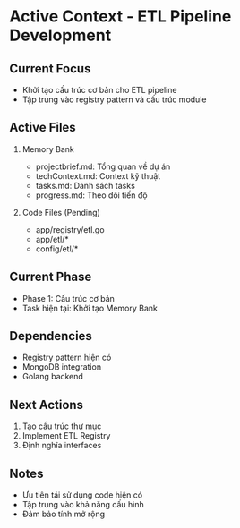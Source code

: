 # Active Context - ETL Pipeline Development

## Current Focus
- Khởi tạo cấu trúc cơ bản cho ETL pipeline
- Tập trung vào registry pattern và cấu trúc module

## Active Files
1. Memory Bank
   - projectbrief.md: Tổng quan về dự án
   - techContext.md: Context kỹ thuật
   - tasks.md: Danh sách tasks
   - progress.md: Theo dõi tiến độ

2. Code Files (Pending)
   - app/registry/etl.go
   - app/etl/*
   - config/etl/*

## Current Phase
- Phase 1: Cấu trúc cơ bản
- Task hiện tại: Khởi tạo Memory Bank

## Dependencies
- Registry pattern hiện có
- MongoDB integration
- Golang backend

## Next Actions
1. Tạo cấu trúc thư mục
2. Implement ETL Registry
3. Định nghĩa interfaces

## Notes
- Ưu tiên tái sử dụng code hiện có
- Tập trung vào khả năng cấu hình
- Đảm bảo tính mở rộng 